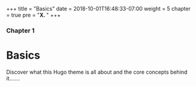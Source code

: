 +++
title = "Basics"
date = 2018-10-01T16:48:33-07:00
weight = 5
chapter = true
pre = "<b>X. </b>"
+++

### Chapter 1

# Basics

Discover what this Hugo theme is all about and the core concepts behind it.......